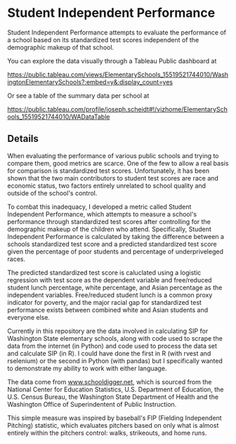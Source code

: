# Student Independent Performance

Student Independent Performance attempts to evaluate the performance of a school based on its standardized test scores independent of the demographic makeup of that school.

You can explore the data visually through a Tableau Public dashboard at

https://public.tableau.com/views/ElementarySchools_15519521744010/WashingtonElementarySchools?:embed=y&:display_count=yes

Or see a table of the summary data per school at

https://public.tableau.com/profile/joseph.scheidt#!/vizhome/ElementarySchools_15519521744010/WADataTable

## Details

When evaluating the performance of various public schools and trying to compare them, good metrics are scarce. One of the few to allow a real basis for comparison is standardized test scores. Unfortunately, it has been shown that the two main contributors to student test scores are race and economic status, two factors entirely unrelated to school quality and outside of the school's control.

To combat this inadequacy, I developed a metric called Student Independent Performance, which attempts to measure a school's performance through standardized test scores after controlling for the demographic makeup of the children who attend. Specifically, Student Independent Performance is calculated by taking the difference between a schools standardized test score and a predicted standardized test score given the percentage of poor students and percentage of underpriveleged races.

The predicted standardized test score is caluclated using a logistic regression with test score as the dependent variable and free/reduced student lunch percentage, white percentage, and Asian percentage as the independent variables. Free/reduced student lunch is a common proxy indicator for poverty, and the major racial gap for standardized test performance exists between combined white and Asian students and everyone else.

Currently in this repository are the data involved in calculating SIP for Washington State elementary schools, along with code used to scrape the data from the internet (in Python) and code used to process the data set and calculate SIP (in R). I could have done the first in R (with rvest and rselenium) or the second in Python (with pandas) but I specifically wanted to demonstrate my ability to work with either language.

The data come from www.schooldigger.net, which is sourced from the National Center for Education Statistics, U.S. Department of Education, the U.S. Census Bureau, the Washington State Department of Health and the Washington Office of Superindentent of Public Instruction. 

This simple measure was inspired by baseball's FIP (Fielding Independent Pitching) statistic, which evaluates pitchers based on only what is almost entirely within the pitchers control: walks, strikeouts, and home runs.
